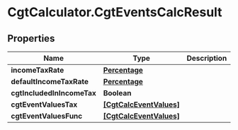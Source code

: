 # CgtCalculator.CgtEventsCalcResult

## Properties
Name | Type | Description | Notes
------------ | ------------- | ------------- | -------------
**incomeTaxRate** | [**Percentage**](Percentage.md) |  | [optional] 
**defaultIncomeTaxRate** | [**Percentage**](Percentage.md) |  | [optional] 
**cgtIncludedInIncomeTax** | **Boolean** |  | [optional] 
**cgtEventValuesTax** | [**[CgtCalcEventValues]**](CgtCalcEventValues.md) |  | [optional] 
**cgtEventValuesFunc** | [**[CgtCalcEventValues]**](CgtCalcEventValues.md) |  | [optional] 


